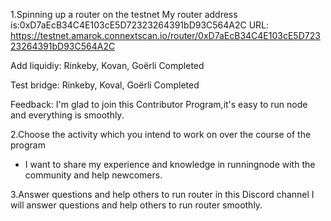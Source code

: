 1.Spinning up a router on the testnet
My router address is:0xD7aEcB34C4E103cE5D72323264391bD93C564A2C
URL: https://testnet.amarok.connextscan.io/router/0xD7aEcB34C4E103cE5D72323264391bD93C564A2C

Add liquidiy:
Rinkeby, Kovan, Goёrli  Completed

Test bridge:
Rinkeby, Koval, Goёrli Completed

Feedback: I'm glad to join this Contributor Program,it's easy to run node and everything is smoothly.

2.Choose the activity which you intend to work on over the course of the program
- I want to share my experience and knowledge in runningnode with the community and help newcomers.

3.Answer questions and help others to run router in this Discord channel
I will answer questions and help others to run router smoothly.
